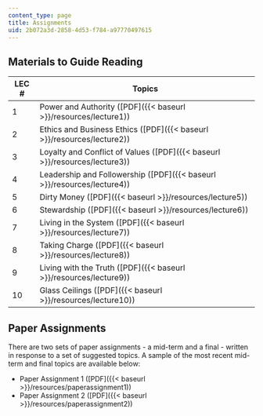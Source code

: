 ```yaml
---
content_type: page
title: Assignments
uid: 2b072a3d-2858-4d53-f784-a97770497615
---
```


Materials to Guide Reading
--------------------------

| LEC # | Topics |
| --- | --- |
| 1 | Power and Authority ([PDF]({{< baseurl >}}/resources/lecture1)) |
| 2 | Ethics and Business Ethics ([PDF]({{< baseurl >}}/resources/lecture2)) |
| 3 | Loyalty and Conflict of Values ([PDF]({{< baseurl >}}/resources/lecture3)) |
| 4 | Leadership and Followership ([PDF]({{< baseurl >}}/resources/lecture4)) |
| 5 | Dirty Money ([PDF]({{< baseurl >}}/resources/lecture5)) |
| 6 | Stewardship ([PDF]({{< baseurl >}}/resources/lecture6)) |
| 7 | Living in the System ([PDF]({{< baseurl >}}/resources/lecture7)) |
| 8 | Taking Charge ([PDF]({{< baseurl >}}/resources/lecture8)) |
| 9 | Living with the Truth ([PDF]({{< baseurl >}}/resources/lecture9)) |
| 10 | Glass Ceilings ([PDF]({{< baseurl >}}/resources/lecture10)) 

Paper Assignments
-----------------

There are two sets of paper assignments - a mid-term and a final - written in response to a set of suggested topics. A sample of the most recent mid-term and final topics are available below:

*   Paper Assignment 1 ([PDF]({{< baseurl >}}/resources/paperassignment1))
*   Paper Assignment 2 ([PDF]({{< baseurl >}}/resources/paperassignment2))